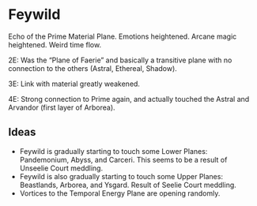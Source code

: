 # **Feywild**

Echo of the Prime Material Plane. Emotions heightened. Arcane magic heightened. Weird time flow.

2E: Was the “Plane of Faerie” and basically a transitive plane with no connection to the others (Astral, Ethereal, Shadow).

3E: Link with material greatly weakened.

4E: Strong connection to Prime again, and actually touched the Astral and Arvandor (first layer of Arborea).

## Ideas

- Feywild is gradually starting to touch some Lower Planes: Pandemonium, Abyss, and Carceri. This seems to be a result of Unseelie Court meddling.  
- Feywild is also gradually starting to touch some Upper Planes: Beastlands, Arborea, and Ysgard. Result of Seelie Court meddling.  
- Vortices to the Temporal Energy Plane are opening randomly.